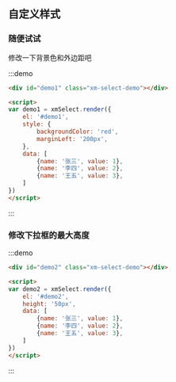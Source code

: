 ## 自定义样式

### 随便试试

修改一下背景色和外边距吧

:::demo 
```html
<div id="demo1" class="xm-select-demo"></div>

<script>
var demo1 = xmSelect.render({
    el: '#demo1', 
    style: {
        backgroundColor: 'red',
        marginLeft: '200px',
    },
    data: [
        {name: '张三', value: 1},
        {name: '李四', value: 2},
        {name: '王五', value: 3},
    ]
})
</script>
```
:::


### 修改下拉框的最大高度


:::demo 
```html
<div id="demo2" class="xm-select-demo"></div>

<script>
var demo2 = xmSelect.render({
    el: '#demo2', 
    height: '50px',
    data: [
        {name: '张三', value: 1},
        {name: '李四', value: 2},
        {name: '王五', value: 3},
    ]
})
</script>
```
:::

